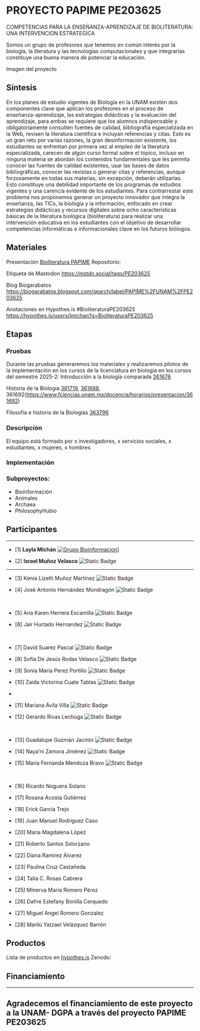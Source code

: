 # PROYECTO PAPIME PE203625
COMPETENCIAS PARA LA ENSEÑANZA-APRENDIZAJE DE BIOLITERATURA: UNA INTERVENCION ESTRATEGICA

Somos un grupo de profesores que tenemos en común interés por la biología, la literatura y las tecnologías computacionales y que integrarlas constituye una buena manera de potenciar la educación.

Imagen del proyecto

## Síntesis
En los planes de estudio vigentes de Biología en la UNAM existen dos componentes clave que aplican los profesores en el proceso de enseñanza-aprendizaje, las estrategias didácticas y la evaluación del aprendizaje, para ambas se requiere que los alumnos indispensable y obligatoriamente consulten fuentes de calidad, bibliografía especializada en la Web, revisen la literatura científica e  incluyan referencias y citas. Esto es un gran reto por varias razones, la gran desinformación existente, los estudiantes se enfrentan por primera vez al empleo de la literatura especializada, carecen de algún curso formal sobre el tópico, incluso en ninguna materia se abordan los contenidos fundamentales que les permita conocer las fuentes de calidad existentes, usar las bases de datos bibliográficas, conocer las revistas o generar citas y referencias, aunque forzosamente en todas sus materias, sin excepción, deberán utilizarlas. Esto constituye una debilidad importante de los programas de estudios vigentes y una carencia evidente de los estudiantes. Para contrarrestar este problema nos proponemos generar un proyecto innovador que integra la enseñanza, las TICs, la biología y la información, enfocado en crear estrategias didácticas y recursos digitales sobre ocho características básicas de la  literatura biológica (bioliteratura) para realizar una intervención educativa en los estudiantes con el objetivo de desarrollar competencias informáticas e informacionales clave en los futuros biólogos.

## Materiales

Presentación [Bioliteratura PAPIME](https://docs.google.com/presentation/d/1zhE0l9InONDt1gVKK9C_d6T00lc2jEOBAefpGJrelVQ/edit?usp=sharing)
Repositorio: 

Etiqueta de Mastodon https://mstdn.social/tags/PE203625

Blog Biogarabatos https://biogarabatos.blogspot.com/search/label/PAPIME%2FUNAM%2FPE203625

Anotaciones en Hypothes.is #BioliteraturaPE203625 https://hypothes.is/users/lmichan?q=BioliteraturaPE203625

## Etapas
### Pruebas
Durante las pruebas generaremos los materiales y realizaremos pilotos de la implementación en los cursos de la licenciatura en biologia en los cursos del semestre 2025-2:
Introducción a la biología comparada [361676](https://www.fciencias.unam.mx/docencia/horarios/presentacion/361677)

Historia de la Biología [361719](https://www.fciencias.unam.mx/docencia/horarios/presentacion/361719), [361688](https://www.fciencias.unam.mx/docencia/horarios/presentacion/361688), 361692(https://www.fciencias.unam.mx/docencia/horarios/presentacion/361692)

Filosofía e historia de la Biologías [363796](https://www.fciencias.unam.mx/docencia/horarios/presentacion/363796)

### Descripción
El equipo está formado por x investigadores, x servicios sociales, x estudiantes, x mujeres, x hombres

### Implementación

### Subproyectos:
  * Bioinformación
  * Animales
  * Archaea
  * PhilosophyHubio

## Participantes
---
* [1] **Layla Michán**  [![Grupo Bioinformacion](https://img.shields.io/badge/Grupo-Bioinformacion-blue?style=flat-square)](https://orcid.org/0000-0002-5798-662X)]


* [2] **Israel Muñoz Velasco**    ![Static Badge](https://img.shields.io/badge/Archaea-green?style=flat-square&label=Grupo&link=%3Coption%3E%20https%3A%2F%2Forcid.org%2F0000-0002-4712-5076%20%3Coption%3E)

---
* [3] Kenia Lizeth Muñoz Martínez ![Static Badge](https://img.shields.io/badge/Bioinformaci%C3%B3n-blue?style=flat-square&label=Grupo)

* [4] José Antonio Hernández Mondragón ![Static Badge](https://img.shields.io/badge/Bioinformaci%C3%B3n-blue?style=flat-square&label=Grupo)
<br>

* [5] Ana Karen Herrera Escamilla ![Static Badge](https://img.shields.io/badge/Archaea-green?style=flat-square&label=Grupo)

* [6] Jair Hurtado Hernandez ![Static Badge](https://img.shields.io/badge/Archaea-green?style=flat-square&label=Grupo)
<br>

* [7] David Suarez Pascal ![Static Badge](https://img.shields.io/badge/PhilosophyHubio-pink?style=flat-square&label=Grupo)

* [8] Sofía De Jesús Rodas Velasco  ![Static Badge](https://img.shields.io/badge/PhilosophyHubio-pink?style=flat-square&label=Grupo)

* [9] Sonia Maria Perez Portillo  ![Static Badge](https://img.shields.io/badge/PhilosophyHubio-pink?style=flat-square&label=Grupo)

* [10] Zaida Victorina Cuate Tablas ![Static Badge](https://img.shields.io/badge/PhilosophyHubio-pink?style=flat-square&label=Grupo)
* <br>

* [11] Mariana Ávila Villa  ![Static Badge](https://img.shields.io/badge/Animales-orange?style=flat-square&label=Grupo)

* [12] Gerardo Rivas Lechuga  ![Static Badge](https://img.shields.io/badge/Animales-orange?style=flat-square&label=Grupo)
<br>

* [13] Guadalupe Guzmán Jacinto ![Static Badge](https://img.shields.io/badge/UNAD-C06EFF?style=flat-square&label=Grupo)
  
* [14] Naya’ni Zamora Jiménez ![Static Badge](https://img.shields.io/badge/UNAD-C06EFF?style=flat-square&label=Grupo)
  
* [15] María Fernanda Mendoza Bravo ![Static Badge](https://img.shields.io/badge/UNAD-C06EFF?style=flat-square&label=Grupo)
<br>
  
* [16] Ricardo Noguera Solano

* [17] Roxana Acosta Gutiérrez

* [18] Erick García Trejo

* [19] Juan Manuel Rodríguez Caso

* [20] Maria Magdalena López

* [21] Roberto Santos Solorzano

* [22] Diana Ramirez Álvarez

* [23] Paulina Cruz Castañeda

* [24] Talia C. Rosas Cabrera

* [25] Minerva María Romero Pérez

* [26] Dafne Estefany Bonilla Cerquedo

* [27] Miguel Angel Romero Gonzalez

* [28] Marilú Yatzael Velázquez Barrón








## Productos

Lista de productos en [hypothes.is](https://hypothes.is/users/lmichan?q=tag%3ABioliteraturaPE203625+tag%3Aproducto%F0%9F%A5%87)
Zenodo: 
## Financiamiento
---
Agradecemos el financiamiento de este proyecto a la UNAM- DGPA a través del proyecto PAPIME PE203625  
---
